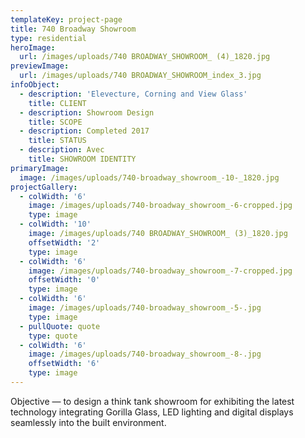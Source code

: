 ```yaml
---
templateKey: project-page
title: 740 Broadway Showroom
type: residential
heroImage:
  url: /images/uploads/740 BROADWAY_SHOWROOM_ (4)_1820.jpg
previewImage:
  url: /images/uploads/740 BROADWAY_SHOWROOM_index_3.jpg
infoObject:
  - description: 'Elevecture, Corning and View Glass'
    title: CLIENT
  - description: Showroom Design
    title: SCOPE
  - description: Completed 2017
    title: STATUS
  - description: Avec
    title: SHOWROOM IDENTITY
primaryImage:
  image: /images/uploads/740-broadway_showroom_-10-_1820.jpg
projectGallery:
  - colWidth: '6'
    image: /images/uploads/740-broadway_showroom_-6-cropped.jpg
    type: image
  - colWidth: '10'
    image: /images/uploads/740 BROADWAY_SHOWROOM_ (3)_1820.jpg
    offsetWidth: '2'
    type: image
  - colWidth: '6'
    image: /images/uploads/740-broadway_showroom_-7-cropped.jpg
    offsetWidth: '0'
    type: image
  - colWidth: '6'
    image: /images/uploads/740-broadway_showroom_-5-.jpg
    type: image
  - pullQuote: quote
    type: quote
  - colWidth: '6'
    image: /images/uploads/740-broadway_showroom_-8-.jpg
    offsetWidth: '6'
    type: image
---
```

Objective — to design a think tank showroom for exhibiting the
 latest technology integrating Gorilla Glass, LED lighting and digital
 displays seamlessly into the built environment.
